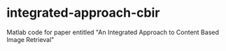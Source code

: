 # integrated-approach-cbir
Matlab code for paper entitled "An Integrated Approach to Content Based Image Retrieval"
